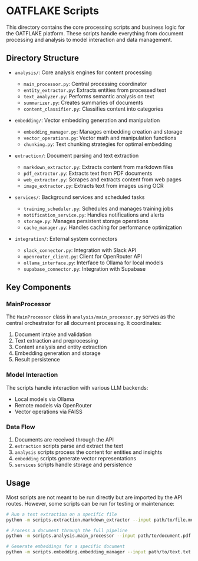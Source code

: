 # OATFLAKE Scripts

This directory contains the core processing scripts and business logic for the OATFLAKE platform. These scripts handle everything from document processing and analysis to model interaction and data management.

## Directory Structure

- `analysis/`: Core analysis engines for content processing
  - `main_processor.py`: Central processing coordinator
  - `entity_extractor.py`: Extracts entities from processed text
  - `text_analyzer.py`: Performs semantic analysis on text
  - `summarizer.py`: Creates summaries of documents
  - `content_classifier.py`: Classifies content into categories
  
- `embedding/`: Vector embedding generation and manipulation
  - `embedding_manager.py`: Manages embedding creation and storage
  - `vector_operations.py`: Vector math and manipulation functions
  - `chunking.py`: Text chunking strategies for optimal embedding
  
- `extraction/`: Document parsing and text extraction
  - `markdown_extractor.py`: Extracts content from markdown files
  - `pdf_extractor.py`: Extracts text from PDF documents
  - `web_extractor.py`: Scrapes and extracts content from web pages
  - `image_extractor.py`: Extracts text from images using OCR
  
- `services/`: Background services and scheduled tasks
  - `training_scheduler.py`: Schedules and manages training jobs
  - `notification_service.py`: Handles notifications and alerts
  - `storage.py`: Manages persistent storage operations
  - `cache_manager.py`: Handles caching for performance optimization
  
- `integration/`: External system connectors
  - `slack_connector.py`: Integration with Slack API
  - `openrouter_client.py`: Client for OpenRouter API
  - `ollama_interface.py`: Interface to Ollama for local models
  - `supabase_connector.py`: Integration with Supabase

## Key Components

### MainProcessor

The `MainProcessor` class in `analysis/main_processor.py` serves as the central orchestrator for all document processing. It coordinates:

1. Document intake and validation
2. Text extraction and preprocessing
3. Content analysis and entity extraction
4. Embedding generation and storage
5. Result persistence

### Model Interaction

The scripts handle interaction with various LLM backends:

- Local models via Ollama
- Remote models via OpenRouter
- Vector operations via FAISS

### Data Flow

1. Documents are received through the API
2. `extraction` scripts parse and extract the text
3. `analysis` scripts process the content for entities and insights
4. `embedding` scripts generate vector representations
5. `services` scripts handle storage and persistence

## Usage

Most scripts are not meant to be run directly but are imported by the API routes. However, some scripts can be run for testing or maintenance:

```bash
# Run a test extraction on a specific file
python -m scripts.extraction.markdown_extractor --input path/to/file.md

# Process a document through the full pipeline
python -m scripts.analysis.main_processor --input path/to/document.pdf

# Generate embeddings for a specific document
python -m scripts.embedding.embedding_manager --input path/to/text.txt